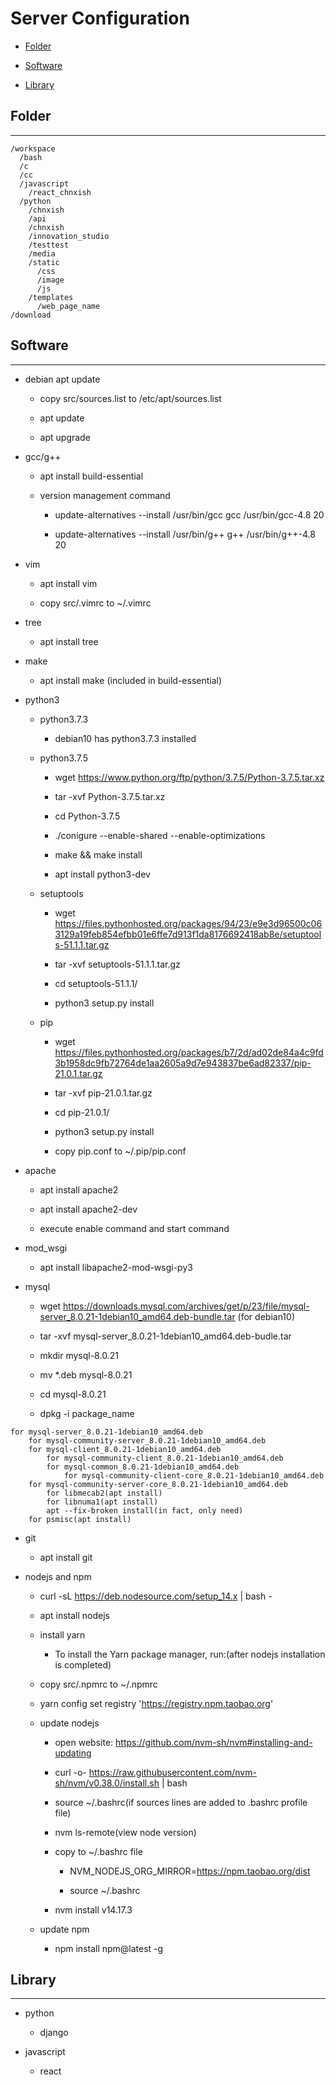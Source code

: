 # Server Configuration

  + [Folder](#folder)

  + [Software](#software)

  + [Library](#library)

## Folder

***

```
/workspace
  /bash
  /c
  /cc
  /javascript
    /react_chnxish
  /python
    /chnxish
    /api
    /chnxish
    /innovation_studio
    /testtest
    /media
    /static
      /css
      /image
      /js
    /templates
      /web_page_name
/download
```

## Software

*** 

  + debian apt update 

    - copy src/sources.list to /etc/apt/sources.list

    - apt update 

    - apt upgrade

  + gcc/g++

    - apt install build-essential

    - version management command

      - update-alternatives --install /usr/bin/gcc gcc /usr/bin/gcc-4.8 20

      - update-alternatives --install /usr/bin/g++ g++ /usr/bin/g++-4.8 20

  + vim

    - apt install vim

    - copy src/.vimrc to ~/.vimrc

  + tree

    - apt install tree

  + make

    - apt install make (included in build-essential)

  + python3

    - python3.7.3
  
      - debian10 has python3.7.3 installed

    - python3.7.5

      - wget https://www.python.org/ftp/python/3.7.5/Python-3.7.5.tar.xz

      - tar -xvf Python-3.7.5.tar.xz

      - cd Python-3.7.5

      - ./conigure --enable-shared --enable-optimizations 

      - make && make install

      - apt install python3-dev

    - setuptools

      - wget https://files.pythonhosted.org/packages/94/23/e9e3d96500c063129a19feb854efbb01e6ffe7d913f1da8176692418ab8e/setuptools-51.1.1.tar.gz

      - tar -xvf setuptools-51.1.1.tar.gz

      - cd setuptools-51.1.1/

      - python3 setup.py install

    - pip 

      - wget https://files.pythonhosted.org/packages/b7/2d/ad02de84a4c9fd3b1958dc9fb72764de1aa2605a9d7e943837be6ad82337/pip-21.0.1.tar.gz

      - tar -xvf pip-21.0.1.tar.gz

      - cd pip-21.0.1/

      - python3 setup.py install

      - copy pip.conf to ~/.pip/pip.conf

  + apache

    - apt install apache2

    - apt install apache2-dev

    - execute enable command and start command

  + mod_wsgi

    - apt install libapache2-mod-wsgi-py3

  + mysql

    - wget https://downloads.mysql.com/archives/get/p/23/file/mysql-server_8.0.21-1debian10_amd64.deb-bundle.tar (for debian10)

    - tar -xvf mysql-server_8.0.21-1debian10_amd64.deb-budle.tar

    - mkdir mysql-8.0.21

    - mv *.deb mysql-8.0.21

    - cd mysql-8.0.21

    - dpkg -i package_name

```
for mysql-server_8.0.21-1debian10_amd64.deb
    for mysql-community-server_8.0.21-1debian10_amd64.deb
    for mysql-client_8.0.21-1debian10_amd64.deb
        for mysql-community-client_8.0.21-1debian10_amd64.deb
        for mysql-common_8.0.21-1debian10_amd64.deb
            for mysql-community-client-core_8.0.21-1debian10_amd64.deb
    for mysql-community-server-core_8.0.21-1debian10_amd64.deb
        for libmecab2(apt install)
        for libnuma1(apt install)
        apt --fix-broken install(in fact, only need)
    for psmisc(apt install)
```

  + git 

    - apt install git

  + nodejs and npm

    - curl -sL https://deb.nodesource.com/setup_14.x | bash -

    - apt install nodejs

    - install yarn
  
      - To install the Yarn package manager, run:(after nodejs installation is completed)

    - copy src/.npmrc to ~/.npmrc

    - yarn config set registry 'https://registry.npm.taobao.org'

    - update nodejs

      - open website: https://github.com/nvm-sh/nvm#installing-and-updating

      - curl -o- https://raw.githubusercontent.com/nvm-sh/nvm/v0.38.0/install.sh | bash

      - source ~/.bashrc(if sources lines are added to .bashrc profile file)

      - nvm ls-remote(view node version)

      - copy to ~/.bashrc file

        - NVM_NODEJS_ORG_MIRROR=https://npm.taobao.org/dist

        - source ~/.bashrc

      - nvm install v14.17.3

    - update npm

      - npm install npm@latest -g

## Library

***

  + python

    - django

  + javascript

    - react
